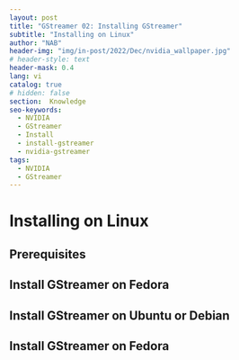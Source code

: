 ```yaml
---
layout: post
title: "GStreamer 02: Installing GStreamer"
subtitle: "Installing on Linux"
author: "NAB"
header-img: "img/in-post/2022/Dec/nvidia_wallpaper.jpg"
# header-style: text
header-mask: 0.4
lang: vi
catalog: true
# hidden: false
section:  Knowledge
seo-keywords:
  - NVIDIA
  - GStreamer
  - Install
  - install-gstreamer
  - nvidia-gstreamer
tags:
  - NVIDIA 
  - GStreamer
---
```



# Installing on Linux



## Prerequisites
## Install GStreamer on Fedora
## Install GStreamer on Ubuntu or Debian
## Install GStreamer on Fedora



